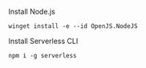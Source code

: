 ﻿Install Node.js
```
winget install -e --id OpenJS.NodeJS
```

Install Serverless CLI
```
npm i -g serverless 
```